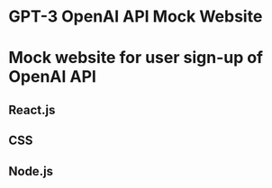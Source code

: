 # GPT-3 OpenAI API Mock Website

# Mock website for user sign-up of OpenAI API

## React.js
## CSS
## Node.js